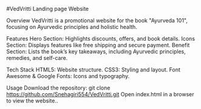 #VedVritti Landing page Website

Overview
VedVritti is a promotional website for the book "Ayurveda 101", focusing on Ayurvedic principles and holistic health.

Features
Hero Section: Highlights discounts, offers, and book details.
Icons Section: Displays features like free shipping and secure payment.
Benefit Section: Lists the book’s key takeaways, including Ayurvedic principles, remedies, and self-care.

Tech Stack
HTML5: Website structure.
CSS3: Styling and layout.
Font Awesome & Google Fonts: Icons and typography.

Usage
Download the repository:
git clone https://github.com/Snehagiri554/VedVritti.git
Open index.html in a browser to view the website..
